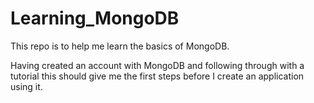 # Learning_MongoDB

This repo is to help me learn the basics of MongoDB.

Having created an account with MongoDB and following through with a tutorial this should give me the first steps before I create an application using it.